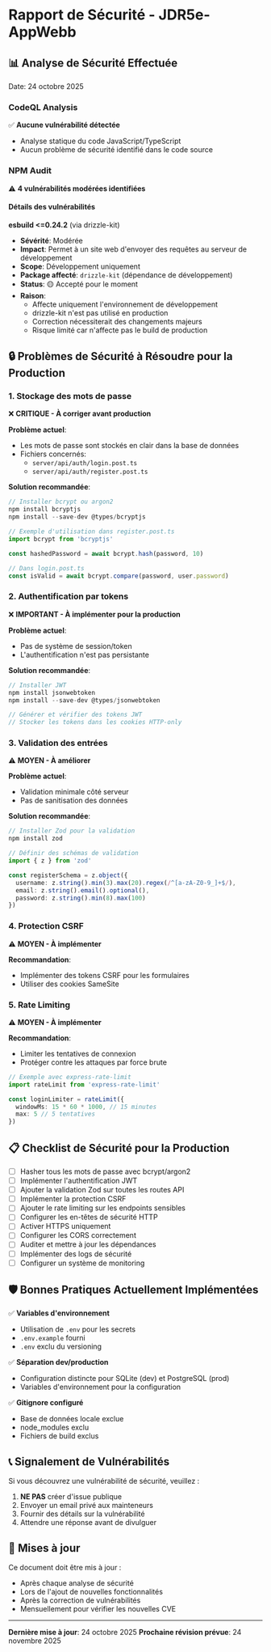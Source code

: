 # Rapport de Sécurité - JDR5e-AppWebb

## 📊 Analyse de Sécurité Effectuée

Date: 24 octobre 2025

### CodeQL Analysis
✅ **Aucune vulnérabilité détectée**
- Analyse statique du code JavaScript/TypeScript
- Aucun problème de sécurité identifié dans le code source

### NPM Audit
⚠️ **4 vulnérabilités modérées identifiées**

#### Détails des vulnérabilités

**esbuild <=0.24.2** (via drizzle-kit)
- **Sévérité**: Modérée
- **Impact**: Permet à un site web d'envoyer des requêtes au serveur de développement
- **Scope**: Développement uniquement
- **Package affecté**: `drizzle-kit` (dépendance de développement)
- **Status**: 🟡 Accepté pour le moment
- **Raison**: 
  - Affecte uniquement l'environnement de développement
  - drizzle-kit n'est pas utilisé en production
  - Correction nécessiterait des changements majeurs
  - Risque limité car n'affecte pas le build de production

## 🔒 Problèmes de Sécurité à Résoudre pour la Production

### 1. Stockage des mots de passe
❌ **CRITIQUE - À corriger avant production**

**Problème actuel**:
- Les mots de passe sont stockés en clair dans la base de données
- Fichiers concernés: 
  - `server/api/auth/login.post.ts`
  - `server/api/auth/register.post.ts`

**Solution recommandée**:
```typescript
// Installer bcrypt ou argon2
npm install bcryptjs
npm install --save-dev @types/bcryptjs

// Exemple d'utilisation dans register.post.ts
import bcrypt from 'bcryptjs'

const hashedPassword = await bcrypt.hash(password, 10)

// Dans login.post.ts
const isValid = await bcrypt.compare(password, user.password)
```

### 2. Authentification par tokens
❌ **IMPORTANT - À implémenter pour la production**

**Problème actuel**:
- Pas de système de session/token
- L'authentification n'est pas persistante

**Solution recommandée**:
```typescript
// Installer JWT
npm install jsonwebtoken
npm install --save-dev @types/jsonwebtoken

// Générer et vérifier des tokens JWT
// Stocker les tokens dans les cookies HTTP-only
```

### 3. Validation des entrées
⚠️ **MOYEN - À améliorer**

**Problème actuel**:
- Validation minimale côté serveur
- Pas de sanitisation des données

**Solution recommandée**:
```typescript
// Installer Zod pour la validation
npm install zod

// Définir des schémas de validation
import { z } from 'zod'

const registerSchema = z.object({
  username: z.string().min(3).max(20).regex(/^[a-zA-Z0-9_]+$/),
  email: z.string().email().optional(),
  password: z.string().min(8).max(100)
})
```

### 4. Protection CSRF
⚠️ **MOYEN - À implémenter**

**Recommandation**:
- Implémenter des tokens CSRF pour les formulaires
- Utiliser des cookies SameSite

### 5. Rate Limiting
⚠️ **MOYEN - À implémenter**

**Recommandation**:
- Limiter les tentatives de connexion
- Protéger contre les attaques par force brute

```typescript
// Exemple avec express-rate-limit
import rateLimit from 'express-rate-limit'

const loginLimiter = rateLimit({
  windowMs: 15 * 60 * 1000, // 15 minutes
  max: 5 // 5 tentatives
})
```

## 📋 Checklist de Sécurité pour la Production

- [ ] Hasher tous les mots de passe avec bcrypt/argon2
- [ ] Implémenter l'authentification JWT
- [ ] Ajouter la validation Zod sur toutes les routes API
- [ ] Implémenter la protection CSRF
- [ ] Ajouter le rate limiting sur les endpoints sensibles
- [ ] Configurer les en-têtes de sécurité HTTP
- [ ] Activer HTTPS uniquement
- [ ] Configurer les CORS correctement
- [ ] Auditer et mettre à jour les dépendances
- [ ] Implémenter des logs de sécurité
- [ ] Configurer un système de monitoring

## 🛡️ Bonnes Pratiques Actuellement Implémentées

✅ **Variables d'environnement**
- Utilisation de `.env` pour les secrets
- `.env.example` fourni
- `.env` exclu du versioning

✅ **Séparation dev/production**
- Configuration distincte pour SQLite (dev) et PostgreSQL (prod)
- Variables d'environnement pour la configuration

✅ **Gitignore configuré**
- Base de données locale exclue
- node_modules exclu
- Fichiers de build exclus

## 📞 Signalement de Vulnérabilités

Si vous découvrez une vulnérabilité de sécurité, veuillez :
1. **NE PAS** créer d'issue publique
2. Envoyer un email privé aux mainteneurs
3. Fournir des détails sur la vulnérabilité
4. Attendre une réponse avant de divulguer

## 🔄 Mises à jour

Ce document doit être mis à jour :
- Après chaque analyse de sécurité
- Lors de l'ajout de nouvelles fonctionnalités
- Après la correction de vulnérabilités
- Mensuellement pour vérifier les nouvelles CVE

---

**Dernière mise à jour**: 24 octobre 2025
**Prochaine révision prévue**: 24 novembre 2025
